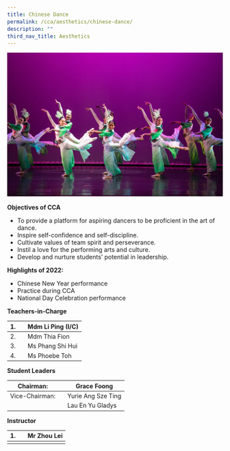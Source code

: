 ```yaml
---
title: Chinese Dance
permalink: /cca/aesthetics/chinese-dance/
description: ""
third_nav_title: Aesthetics
---
```

![](/images/Header-Photo-1024x683.jpg)

**Objectives of CCA**

*   To provide a platform for aspiring dancers to be proficient in the art of dance.
*   Inspire self-confidence and self-discipline.
*   Cultivate values of team spirit and perseverance.
*   Instil a love for the performing arts and culture.
*   Develop and nurture students’ potential in leadership.

**Highlights of 2022:**

*   Chinese New Year performance
*   Practice during CCA
*   National Day Celebration performance




**Teachers-in-Charge**

| 1. |  | Mdm Li Ping (I/C) |
| -------- | -------- | -------- |
| 2.     |      | Mdm Thia Fion     |
| 3.     |      | Ms Phang Shi Hui    |
| 4.     |      | Ms Phoebe Toh    |

**Student Leaders**

| Chairman: |  | Grace Foong |
| -------- | -------- | -------- |
| Vice-Chairman:    |      | Yurie Ang Sze Ting    |
|     |      | Lau En Yu Gladys    |


**Instructor**

| 1. |  | Mr Zhou Lei |
| -------- | -------- | -------- |
|     |      |     |